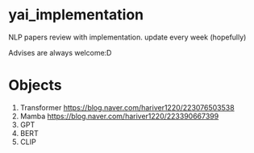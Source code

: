 # yai_implementation
NLP papers review with implementation.
update every week (hopefully)

Advises are always welcome:D

# Objects
1. Transformer  https://blog.naver.com/hariver1220/223076503538
2. Mamba  https://blog.naver.com/hariver1220/223390667399
3. GPT
4. BERT
5. CLIP
   
